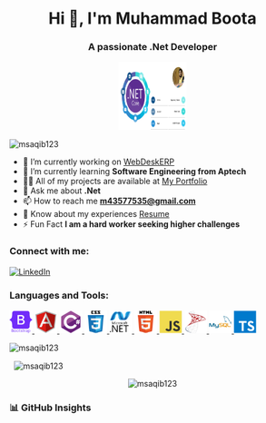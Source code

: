 <h1 align="center">Hi 👋, I'm Muhammad Boota</h1>
<h3 align="center">A passionate .Net Developer</h3>
<p align="center">
  <img src="https://github.com/MSaqib123/MSaqib123/blob/main/Net.png?raw=true" alt="Net Logo" width="120" height="120"/>
</p>
<p align="left">
  <img src="https://komarev.com/ghpvc/?username=msaqib123&label=Profile%20views&color=0e75b6&style=flat" alt="msaqib123" />
</p>

- 🔭 I’m currently working on <a href="http://ams.evolveppt.com/">WebDeskERP</a>
- 🌱 I’m currently learning **Software Engineering from Aptech**
- 👨‍💻 All of my projects are available at <a href="https://msaqib123.github.io/MyPortFolio/index.html">My Portfolio</a>
- 💬 Ask me about **.Net**
- 📫 How to reach me **m43577535@gmail.com**
- 📄 Know about my experiences <a href="https://msaqib123.github.io/MyPortFolio/resume.html">Resume</a>
- ⚡ Fun Fact **I am a hard worker seeking higher challenges**

<h3 align="left">Connect with me:</h3>
<p align="left">
  <a href="https://www.linkedin.com/in/muhammad-boota-64235217a/" target="blank">
    <img align="center" src="https://raw.githubusercontent.com/rahuldkjain/github-profile-readme-generator/master/src/images/icons/Social/linked-in-alt.svg" alt="LinkedIn" height="30" width="40" />
  </a>
</p>

<h3 align="left">Languages and Tools:</h3>

<!-- Skills Badges for Pro Look -->
<p align="left">
  <a href="https://getbootstrap.com" target="_blank" rel="noreferrer">
    <img src="https://raw.githubusercontent.com/devicons/devicon/master/icons/bootstrap/bootstrap-plain-wordmark.svg" alt="bootstrap" width="40" height="40"/>
  </a> 
  <a href="https://angular.io" target="_blank" rel="noreferrer">
    <img src="https://raw.githubusercontent.com/devicons/devicon/master/icons/angularjs/angularjs-original.svg" alt="angular" width="40" height="40"/>
</a>
  <a href="https://www.w3schools.com/cs/" target="_blank" rel="noreferrer">
    <img src="https://raw.githubusercontent.com/devicons/devicon/master/icons/csharp/csharp-original.svg" alt="csharp" width="40" height="40"/>
  </a> 
  <a href="https://www.w3schools.com/css/" target="_blank" rel="noreferrer">
    <img src="https://raw.githubusercontent.com/devicons/devicon/master/icons/css3/css3-original-wordmark.svg" alt="css3" width="40" height="40"/>
  </a> 
  <a href="https://dotnet.microsoft.com/" target="_blank" rel="noreferrer">
    <img src="https://raw.githubusercontent.com/devicons/devicon/master/icons/dot-net/dot-net-original-wordmark.svg" alt="dotnet" width="40" height="40"/>
  </a> 
  <a href="https://www.w3.org/html/" target="_blank" rel="noreferrer">
    <img src="https://raw.githubusercontent.com/devicons/devicon/master/icons/html5/html5-original-wordmark.svg" alt="html5" width="40" height="40"/>
  </a> 
  <a href="https://developer.mozilla.org/en-US/docs/Web/JavaScript" target="_blank" rel="noreferrer">
    <img src="https://raw.githubusercontent.com/devicons/devicon/master/icons/javascript/javascript-original.svg" alt="javascript" width="40" height="40"/>
  </a> 
  <a href="https://www.microsoft.com/en-us/sql-server" target="_blank" rel="noreferrer">
    <img src="https://raw.githubusercontent.com/devicons/devicon/master/icons/microsoftsqlserver/microsoftsqlserver-original.svg" alt="mssql" width="40" height="40"/>
  </a> 
  <a href="https://www.mysql.com/" target="_blank" rel="noreferrer">
    <img src="https://raw.githubusercontent.com/devicons/devicon/master/icons/mysql/mysql-original-wordmark.svg" alt="mysql" width="40" height="40"/>
  </a> 
  <a href="https://www.typescriptlang.org/" target="_blank" rel="noreferrer">
    <img src="https://raw.githubusercontent.com/devicons/devicon/master/icons/typescript/typescript-original.svg" alt="typescript" width="40" height="40"/>
  </a>
</p>

<!-- Top Languages Card (Compact Layout) -->
<p align="left">
  <img src="https://github-readme-stats.vercel.app/api/top-langs?username=msaqib123&show_icons=true&locale=en&layout=compact&theme=dark" alt="msaqib123" />
</p>

<!-- GitHub Stats Card (Dark Theme for Pro Look) -->
<p>&nbsp;
  <img align="center" src="https://github-readme-stats.vercel.app/api?username=msaqib123&show_icons=true&locale=en&theme=dark" alt="msaqib123" />
</p>

<!-- Streak Stats -->
<p align="center">
  <img src="https://github-readme-streak-stats.herokuapp.com/?user=msaqib123&theme=dark" alt="msaqib123" />
</p>

<!-- Pro Addition: Pinned Repos or Contributions Graph (Optional - Add if you have multiple repos) -->
<h3 align="left">📊 GitHub Insights</h3>
<p align="left">
  <!-- You can add more cards here, e.g., for WakaTime coding time if you use it -->
</p>